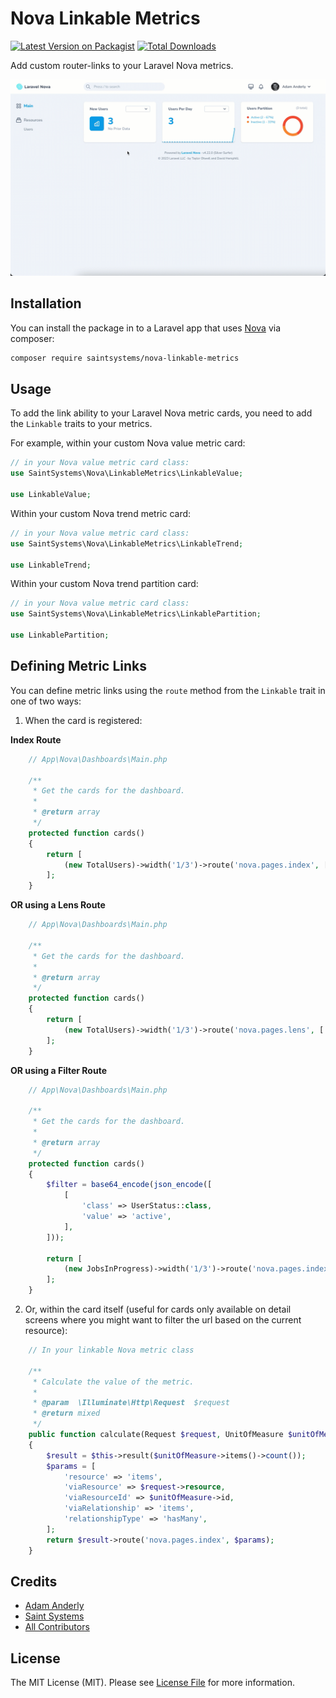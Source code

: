# Nova Linkable Metrics

[![Latest Version on Packagist](https://img.shields.io/packagist/v/saintsystems/nova-linkable-metrics.svg?style=flat-square)](https://packagist.org/packages/saintsystems/nova-linkable-metrics)
[![Total Downloads](https://img.shields.io/packagist/dt/saintsystems/nova-linkable-metrics.svg?style=flat-square)](https://packagist.org/packages/saintsystems/nova-linkable-metrics)

Add custom router-links to your Laravel Nova metrics.

![screenshot](screenshot.gif)

## Installation

You can install the package in to a Laravel app that uses [Nova](https://nova.laravel.com) via composer:

```bash
composer require saintsystems/nova-linkable-metrics
```

## Usage

To add the link ability to your Laravel Nova metric cards, you need to add the `Linkable` traits to your metrics.

For example, within your custom Nova value metric card:
```php
// in your Nova value metric card class:
use SaintSystems\Nova\LinkableMetrics\LinkableValue;

use LinkableValue;

```

Within your custom Nova trend metric card:
```php
// in your Nova value metric card class:
use SaintSystems\Nova\LinkableMetrics\LinkableTrend;

use LinkableTrend;

```

Within your custom Nova trend partition card:
```php
// in your Nova value metric card class:
use SaintSystems\Nova\LinkableMetrics\LinkablePartition;

use LinkablePartition;

```

## Defining Metric Links

You can define metric links using the `route` method from the `Linkable` trait in one of two ways:

1. When the card is registered:

**Index Route**

```php
    // App\Nova\Dashboards\Main.php

    /**
     * Get the cards for the dashboard.
     *
     * @return array
     */
    protected function cards()
    {
        return [
            (new TotalUsers)->width('1/3')->route('nova.pages.index', ['resource' => 'users']),
        ];
    }
```

**OR using a Lens Route**

```php
    // App\Nova\Dashboards\Main.php

    /**
     * Get the cards for the dashboard.
     *
     * @return array
     */
    protected function cards()
    {
        return [
            (new TotalUsers)->width('1/3')->route('nova.pages.lens', ['resource' => 'users', 'lens' => 'active-users']),
        ];
    }
```

**OR using a Filter Route**

```php
    // App\Nova\Dashboards\Main.php

    /**
     * Get the cards for the dashboard.
     *
     * @return array
     */
    protected function cards()
    {
        $filter = base64_encode(json_encode([
            [
                'class' => UserStatus::class,
                'value' => 'active',
            ],
        ]));

        return [
            (new JobsInProgress)->width('1/3')->route('nova.pages.index', ['resource' => 'users', 'users_filter' => $filter]),
        ];
    }
```

2. Or, within the card itself (useful for cards only available on detail screens where you might want to filter the url based on the current resource):

```php
    // In your linkable Nova metric class

    /**
     * Calculate the value of the metric.
     *
     * @param  \Illuminate\Http\Request  $request
     * @return mixed
     */
    public function calculate(Request $request, UnitOfMeasure $unitOfMeasure)
    {
        $result = $this->result($unitOfMeasure->items()->count());
        $params = [
            'resource' => 'items',
            'viaResource' => $request->resource,
            'viaResourceId' => $unitOfMeasure->id,
            'viaRelationship' => 'items',
            'relationshipType' => 'hasMany',
        ];
        return $result->route('nova.pages.index', $params);
    }
```

## Credits

- [Adam Anderly](https://github.com/anderly)
- [Saint Systems](https://github.com/saintsystems)
- [All Contributors](../../contributors)

## License

The MIT License (MIT). Please see [License File](LICENSE.md) for more information.
